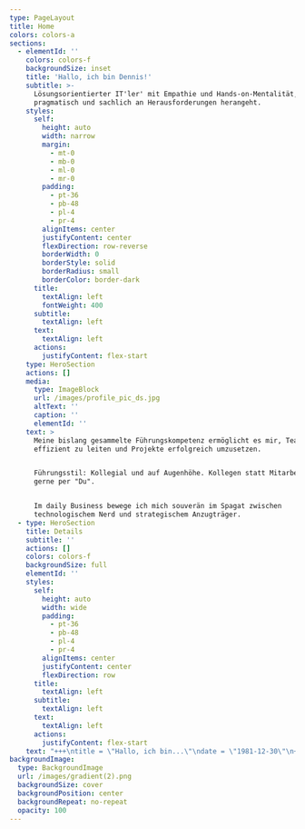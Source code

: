 ```yaml
---
type: PageLayout
title: Home
colors: colors-a
sections:
  - elementId: ''
    colors: colors-f
    backgroundSize: inset
    title: 'Hallo, ich bin Dennis!'
    subtitle: >-
      Lösungsorientierter IT'ler' mit Empathie und Hands-on-Mentalität, der
      pragmatisch und sachlich an Herausforderungen herangeht.
    styles:
      self:
        height: auto
        width: narrow
        margin:
          - mt-0
          - mb-0
          - ml-0
          - mr-0
        padding:
          - pt-36
          - pb-48
          - pl-4
          - pr-4
        alignItems: center
        justifyContent: center
        flexDirection: row-reverse
        borderWidth: 0
        borderStyle: solid
        borderRadius: small
        borderColor: border-dark
      title:
        textAlign: left
        fontWeight: 400
      subtitle:
        textAlign: left
      text:
        textAlign: left
      actions:
        justifyContent: flex-start
    type: HeroSection
    actions: []
    media:
      type: ImageBlock
      url: /images/profile_pic_ds.jpg
      altText: ''
      caption: ''
      elementId: ''
    text: >
      Meine bislang gesammelte Führungskompetenz ermöglicht es mir, Teams
      effizient zu leiten und Projekte erfolgreich umzusetzen.


      Führungsstil: Kollegial und auf Augenhöhe. Kollegen statt Mitarbeiter &
      gerne per "Du".


      Im daily Business bewege ich mich souverän im Spagat zwischen
      technologischem Nerd und strategischem Anzugträger.
  - type: HeroSection
    title: Details
    subtitle: ''
    actions: []
    colors: colors-f
    backgroundSize: full
    elementId: ''
    styles:
      self:
        height: auto
        width: wide
        padding:
          - pt-36
          - pb-48
          - pl-4
          - pr-4
        alignItems: center
        justifyContent: center
        flexDirection: row
      title:
        textAlign: left
      subtitle:
        textAlign: left
      text:
        textAlign: left
      actions:
        justifyContent: flex-start
    text: "+++\ntitle = \"Hallo, ich bin...\"\ndate = \"1981-12-30\"\n+++\n# **Dennis (Suhl)**\n---\n#### Im Daily Business\n- IT-Schnittstellen-Manager, Monitoring-Guy und Sysadmin \n\n#### Privat\n- Vater von zwei erwachsenen Töchtern und Hundedame \"Mila\"\n- Verheiratet\n\n#### Kontakt\n\n|  |  |\n| :------- | :------ |\n| E-Mail:   | dennis.suhl@gmx.de |\n| Telefon:    | bei Bedarf |\n| LinkedIn:   | [linkedin.com/in/dennis-suhl](https://www.linkedin.com/in/dennis-suhl-4ba65617b/) |\n| GitHub:    | [github.com/bad13](https://github.com/bad13) |\n\n\n#### Zusammenfassung\nLösungsorientierter IT'ler' mit Empathie und Hands-on-Mentalität, der pragmatisch und sachlich an Herausforderungen herangeht. Meine bislang gesammelte Führungskompetenz ermöglicht es mir, Teams effizient zu leiten und Projekte erfolgreich umzusetzen. Führungsstil: Kollegial und auf Augenhöhe. Lieber Kollegen statt Mitarbeiter & gerne per \"Du\". Im daily Business bewege ich mich souverän im Spagat zwischen technologischem Nerd und strategischem Anzugträger.\n\n#### DISG\n|          |     |     |\n| :------- | :-- | :-- |\nErgebnis für Typ Dominant\t| D\t| 28 %\nErgebnis für Typ Initiativ | I\t| 28 %\nErgebnis für Typ Stetig\t| S |\t24 %\nErgebnis für Typ Gewissenhaft | G |\t20 %\n\n##### Quelle: https://www.disg-schnelltest.de/ (16.07.2024)\n\n&nbsp;\n\n## **Bisherige berufliche Laufbahn**\n---\n#### Standortleitung IT\n- **Paracelsus Kliniken Deutschland GmbH und Co. KGaA**, Henstedt-Ulzburg | 2023 bis heute\n\n#### Technische Leiter und Leiter IT\n- **Paracelsus Kliniken Deutschland GmbH und Co. KGaA**, Henstedt-Ulzburg | 2017-2023\n\n#### IT-Leiter\n- **Paracelsus Kliniken Henstedt-Ulzburg**, Henstedt-Ulzburg | 2016-2017\n\n#### IT-Systemadministrator\n- **Paracelsus Kliniken Henstedt-Ulzburg**, Henstedt-Ulzburg | 2014-2016\n\n#### IT-Systemadministrator\n- **Interschalt Maritime Systems AG**, Schenefeld | 2010-2014\n\n#### Munitionstechnischer Unteroffizier\n- **Bundeswehr**, Deutschland | 2001-2009  \n\n&nbsp;\n\n## Ausbildung & Studium\n---\n### Bachelor of Arts in Digital Business\n- **IU**, Fernstudium | Abschlussdatum: vsl. Ende 2025\n\n### Fachinformatiker Systemintegration (IHK)\n- Ausbildung nach Abschluss der militärischen Laufbahn, 2010\n\n### Bürokaufmann (IHK)\n- Ausbildung als Teil der militärischen Laufbahn, 2005\n\n&nbsp;\n\n## Fähigkeiten\n---\n- **Werkzeuge & Technologien**: Docker, ms365, Kanban, checkmk, office, git, windows server, linux server (ubuntu), MS-Planner für Projekte, Project-Canvas\n- **Soziale Fähigkeiten**: Kommunikation, Teamarbeit, Problemlösungsorientierung, Empathie, Mitarbeiterführung und Abteilungsleitung\n\n&nbsp;\n\n## Zertifikate\n---\n- **Führung**, [Trainingsakademie Pehrs](https://www.trainingsakademie-pehrs.de/) | 2017\n\n&nbsp;\n\n## Sprachen\n---\n- Deutsch (Fließend)\n- Englisch (Verstehen (je nach Akzent / Geschwindigkeit)  und lesen gut, frei sprechen seit der Schulzeit nicht mehr und in der bisherigen beruflichen Laufbahn selten bis gar nicht erforderlich. Status: Eingerostet))\n\n"
backgroundImage:
  type: BackgroundImage
  url: /images/gradient(2).png
  backgroundSize: cover
  backgroundPosition: center
  backgroundRepeat: no-repeat
  opacity: 100
---
```

